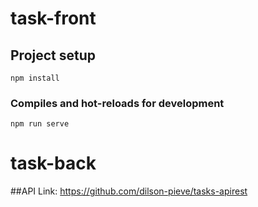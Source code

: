 # task-front

## Project setup
```
npm install
```

### Compiles and hot-reloads for development
```
npm run serve
```

# task-back

##API 
Link: https://github.com/dilson-pieve/tasks-apirest
